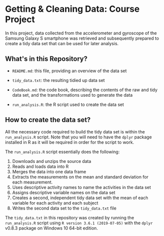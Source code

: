 # Getting & Cleaning Data: Course Project

In this project, data collected from the accelerometer and gyroscope of the Samsung
Galaxy S smartphone was retrieved and subsequently prepared to create a tidy data
set that can be used for later analysis.

## What's in this Repository?

- `README.md`: this file, providing an overview of the data set

- `tidy_data.txt`: the resulting tidied up data set

- `CodeBook.md`: the code book, describing the contents of the raw and tidy data set, and the transformations used to generate the data

- `run_analysis.R`: the R script used to create the data set

## How to create the data set?

All the necessary code required to build the tidy data set is within the `run_analysis.R`
script. Note that you will need to have the `dplyr` package installed in R as it
will be required in order for the script to work.

The `run_analysis.R` script essentially does the following:

1. Downloads and unzips the source data
2. Reads and loads data into R
3. Merges the data into one data frame
4. Extracts the measurements on the mean and standard deviation for each measurement.
5. Uses descriptive activity names to name the activities in the data set
6. Assigns descriptive variable names on the data set
7. Creates a second, independent tidy data set with the mean of each variable for each activity and each subject
8. Writes the second data set to the `tidy_data.txt` file

The `tidy_data.txt` in this repository was created by running the `run_analysis.R` 
script using `R version 3.6.1 (2019-07-05)` with the `dplyr` v0.8.3 package on
Windows 10 64-bit edition.

